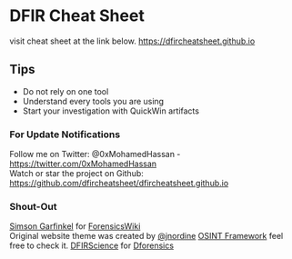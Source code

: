 # DFIR Cheat Sheet
visit cheat sheet at the link below. 
https://dfircheatsheet.github.io
## Tips
* Do not rely on one tool
* Understand every tools you are using
* Start your investigation with QuickWin artifacts
### For Update Notifications
Follow me on Twitter: @0xMohamedHassan - https://twitter.com/0xMohamedHassan   
Watch or star the project on Github: https://github.com/dfircheatsheet/dfircheatsheet.github.io
### Shout-Out
<a href="https://twitter.com/xchatty">Simson Garfinkel</a> for <a href="https://forensicswiki.xyz/page/Main_Page">ForensicsWiki</a>   
Original website theme was created by <a href="https://twitter.com/jnordine">@jnordine</a> <a href="https://osintframework.com/">OSINT Framework</a> feel free to check it.
<a href="https://twitter.com/DFIRScience">DFIRScience</a> for <a href="https://www.youtube.com/user/dforensics">Dforensics</a>   
